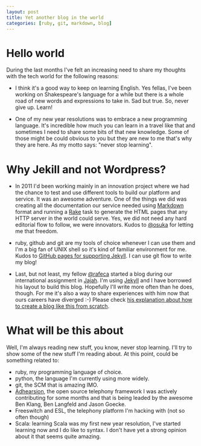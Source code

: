 ```yaml
---
layout: post
title: Yet another blog in the world
categories: [ruby, git, markdown, blog]
---
```


# Hello world

During the last months I've felt an increasing need to share my thoughts with the tech world for the following reasons:

- I think it's a good way to keep on learning English. Yes fellas, I've been working on Shakespeare's language for a while but there is a whole road of new words and expressions to take in. Sad but true. So, never give up. Learn!

- One of my new year resolutions was to embrace a new programming language. It's incredible how much you can learn in a travel like that and sometimes I need to share some bits of that new knowledge. Some of those might be could obvious to you but they are new to me that's why they are here. As my motto says: "never stop learning".

# Why Jekill and not Wordpress?

- In 2011 I'd been working mainly in an innovation project where we had the chance to test and use different tools to build our platform and service. It was an awesome adventure. One of the things we did was creating all the documentation our service needed using [Markdown](http://daringfireball.net/projects/markdown/) format and running a [Rake](http://rake.rubyforge.org/) task to generate the HTML pages that any HTTP server in the world could serve. Yes, we did not need any hard editorial flow to follow, we were innovators. Kudos to [@osuka](http://www.twitter.com/osuka) for letting me that freedom.

- ruby, github and git are my tools of choice whenever I can use them and I'm a big fan of UNIX shell so it's kind of familiar environment for me. Kudos to [GitHub pages for supporting Jekyll](http://pages.github.com/#using_jekyll_for_complex_layouts). I can use git flow to write my blog!

- Last, but not least, my fellow [@rafeca](http://www.twitter.com/rafeca) started a blog during our international assignment in [Jajah](http://www.jajah.com). I'm using [Jekyll](http://jekyllrb.com/) and I have borrowed his layout to build this blog.  Hopefully I'll write more often than he does, though. For me it's also a way to share experiences with him now that ours careers have diverged :-) Please check [his explanation about how to create a blog like this from scratch](http://rafeca.com/2011/11/09/creating-this-blog/).

# What will be this about

Well, I'm always reading new stuff, you know, never stop learning. I'll try to show some of the new stuff I'm reading about. At this point, could be something related to:

- ruby, my programming language of choice.
- python, the language I'm currently using more widely.
- git, the SCM that is amazing IMO.
- [Adhearsion](http://www.adhearsion.com), the open source telephony framework I was actively contributing for some months and that is being leaded by the awesome Ben Klang, Ben Langfeld and Jason Goecke.
- Freeswitch and ESL, the telephony platform I'm hacking with (not so often though)
- Scala: learning Scala was my first new year resolution, I've started learning now and I do like to syntax. I don't have yet a strong opinion about it that seems quite amazing.

